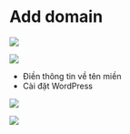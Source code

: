 # Add domain

![](./images/adddomain.png)

![](./images/wpsite.png)

- Điền thông tin về tên miền
- Cài đặt WordPress

![](./images/wp.png)

![](./images/wp1.png)
